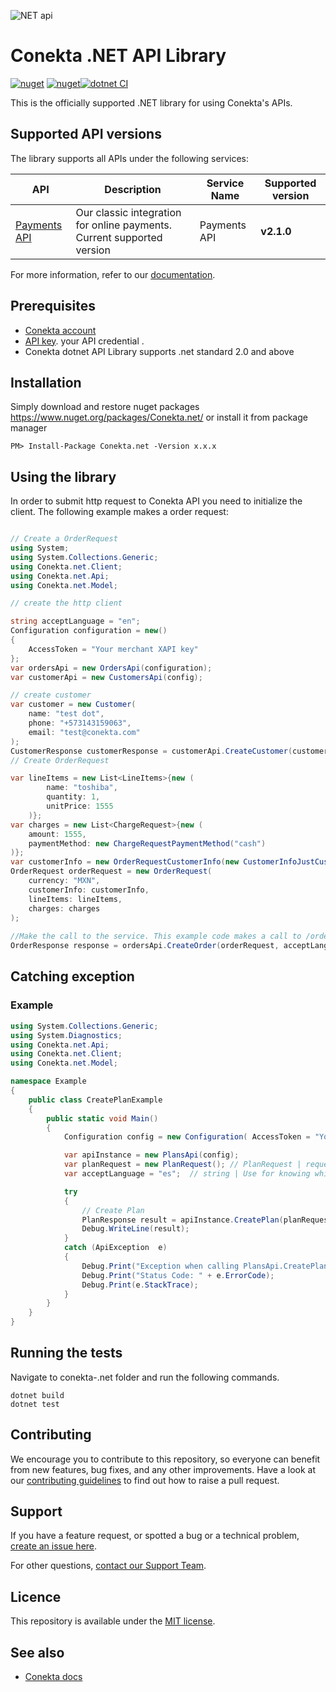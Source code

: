 ![NET api](https://github.com/conekta/conekta-.net/blob/master/readme_cover.png?raw=true)
# Conekta .NET API Library
[![nuget](https://img.shields.io/nuget/v/Conekta.net.svg)](https://www.nuget.org/packages/Conekta.net/) [![nuget](https://img.shields.io/nuget/dt/Conekta.net.svg)](https://www.nuget.org/packages/Conekta.net/)[![dotnet CI](https://github.com/conekta/conekta-.net/actions/workflows/dotnet.yml/badge.svg)](https://github.com/conekta/conekta-.net/actions/workflows/dotnet.yml) 

This is the officially supported .NET library for using Conekta's APIs.
## Supported API versions
The library supports all APIs under the following services:

| API                                                                                         | Description | Service Name | Supported version |
|---------------------------------------------------------------------------------------------| ----------- |-------|-------------------|
| [Payments API](https://developers.conekta.com/reference)                  | Our classic integration for online payments. Current supported version | Payments API | **v2.1.0**        |

For more information, refer to our [documentation](https://developers.conekta.com/docs).

## Prerequisites
- [Conekta account](https://panel.conekta.com/)
- [API key](https://developers.conekta.com/docs/como-obtener-tus-api-keys).  your API credential .
- Conekta dotnet API Library supports .net standard 2.0 and above

## Installation
Simply download and restore nuget packages https://www.nuget.org/packages/Conekta.net/
or install it from package manager
```
PM> Install-Package Conekta.net -Version x.x.x
```
## Using the library

In order to submit http request to Conekta API you need to initialize the client. The following example makes a order request:
```c#

// Create a OrderRequest
using System;
using System.Collections.Generic;
using Conekta.net.Client;
using Conekta.net.Api;
using Conekta.net.Model;

// create the http client

string acceptLanguage = "en";
Configuration configuration = new()
{
    AccessToken = "Your merchant XAPI key"
};
var ordersApi = new OrdersApi(configuration);
var customerApi = new CustomersApi(config);

// create customer
var customer = new Customer(
    name: "test dot",
    phone: "+573143159063",
    email: "test@conekta.com"
);
CustomerResponse customerResponse = customerApi.CreateCustomer(customer);
// Create OrderRequest

var lineItems = new List<LineItems>{new (
        name: "toshiba",
        quantity: 1,
        unitPrice: 1555
    )};
var charges = new List<ChargeRequest>{new (
    amount: 1555,
    paymentMethod: new ChargeRequestPaymentMethod("cash")
)};
var customerInfo = new OrderRequestCustomerInfo(new CustomerInfoJustCustomerId(customerResponse.Id));
OrderRequest orderRequest = new OrderRequest(
    currency: "MXN",
    customerInfo: customerInfo,
    lineItems: lineItems,
    charges: charges
);
            
//Make the call to the service. This example code makes a call to /orders
OrderResponse response = ordersApi.CreateOrder(orderRequest, acceptLanguage);
```

## Catching exception

### Example
```csharp
using System.Collections.Generic;
using System.Diagnostics;
using Conekta.net.Api;
using Conekta.net.Client;
using Conekta.net.Model;

namespace Example
{
    public class CreatePlanExample
    {
        public static void Main()
        {
            Configuration config = new Configuration( AccessToken = "Your merchant XAPI key");

            var apiInstance = new PlansApi(config);
            var planRequest = new PlanRequest(); // PlanRequest | requested field for plan
            var acceptLanguage = "es";  // string | Use for knowing which language to use (optional)  (default to es)

            try
            {
                // Create Plan
                PlanResponse result = apiInstance.CreatePlan(planRequest, acceptLanguage);
                Debug.WriteLine(result);
            }
            catch (ApiException  e)
            {
                Debug.Print("Exception when calling PlansApi.CreatePlan: " + e.Message);
                Debug.Print("Status Code: " + e.ErrorCode);
                Debug.Print(e.StackTrace);
            }
        }
    }
}
```

## Running the tests
Navigate to conekta-.net folder and run the following commands.
```
dotnet build
dotnet test
```

## Contributing
We encourage you to contribute to this repository, so everyone can benefit from new features, bug fixes, and any other improvements.
Have a look at our [contributing guidelines](https://github.com/conekta/conekta-.net/blob/main/CONTRIBUTING.md) to find out how to raise a pull request.

## Support
If you have a feature request, or spotted a bug or a technical problem, [create an issue here](https://github.com/conekta/conekta-.net/issues/choose).

For other questions, [contact our Support Team](https://developers.conekta.com/discuss).

## Licence
This repository is available under the [MIT license](https://github.com/conekta/conekta-.net/blob/master/LICENSE).

## See also
* [Conekta docs](https://developers.conekta.com/docs)
